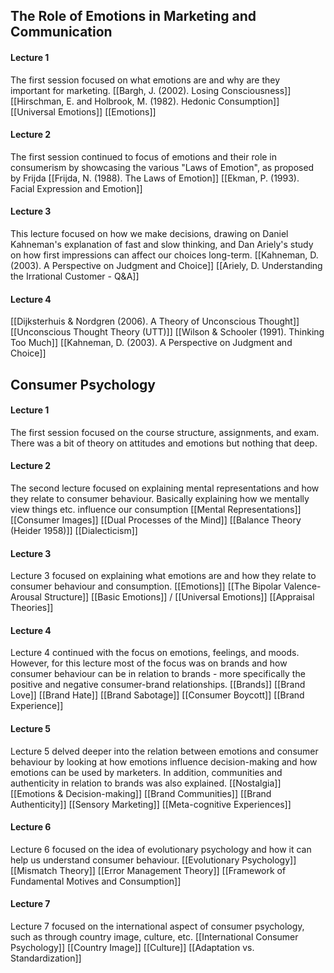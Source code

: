 ## The Role of Emotions in Marketing and Communication
#### Lecture 1
The first session focused on what emotions are and why are they  
important for marketing. 
[[Bargh, J. (2002). Losing Consciousness]]
[[Hirschman, E. and Holbrook, M. (1982). Hedonic Consumption]]
[[Universal Emotions]]
[[Emotions]]


#### Lecture 2
The first session continued to focus of emotions and their role in consumerism by showcasing the various "Laws of Emotion", as proposed by Frijda
[[Frijda, N. (1988). The Laws of Emotion]]
[[Ekman, P. (1993). Facial Expression and Emotion]]

#### Lecture 3
This lecture focused on how we make decisions, drawing on Daniel Kahneman's explanation of fast and slow thinking, and Dan Ariely's study on how first impressions can affect our choices long-term.
[[Kahneman, D. (2003). A Perspective on Judgment and Choice]]
[[Ariely, D. Understanding the Irrational Customer - Q&A]]

#### Lecture 4

[[Dijksterhuis & Nordgren (2006). A Theory of Unconscious Thought]]
[[Unconscious Thought Theory (UTT)]]
[[Wilson & Schooler (1991). Thinking Too Much]]
[[Kahneman, D. (2003). A Perspective on Judgment and Choice]]

## Consumer Psychology
#### Lecture 1
The first session focused on the course structure, assignments, and exam. There was a bit of theory on attitudes and emotions but nothing that deep.

#### Lecture 2
The second lecture focused on explaining mental representations and how they relate to consumer behaviour. Basically explaining how we mentally view things etc. influence our consumption
[[Mental Representations]]
[[Consumer Images]]
[[Dual Processes of the Mind]]
[[Balance Theory (Heider 1958)]]
[[Dialecticism]]

#### Lecture 3
Lecture 3 focused on explaining what emotions are and how they relate to consumer behaviour and consumption. 
[[Emotions]]
[[The Bipolar Valence-Arousal Structure]]
[[Basic Emotions]] / [[Universal Emotions]]
[[Appraisal Theories]]

#### Lecture 4
Lecture 4 continued with the focus on emotions, feelings, and moods. However, for this lecture most of the focus was on brands and how consumer behaviour can be in relation to brands - more specifically the positive and negative consumer-brand relationships.
[[Brands]] 
[[Brand Love]]
[[Brand Hate]]
[[Brand Sabotage]]
[[Consumer Boycott]]
[[Brand Experience]]

#### Lecture 5
Lecture 5 delved deeper into the relation between emotions and consumer behaviour by looking at how emotions influence decision-making and how emotions can be used by marketers. In addition, communities and authenticity in relation to brands was also explained.
[[Nostalgia]]
[[Emotions & Decision-making]]
[[Brand Communities]]
[[Brand Authenticity]]
[[Sensory Marketing]]
[[Meta-cognitive Experiences]]

#### Lecture 6
Lecture 6 focused on the idea of evolutionary psychology and how it can help us understand consumer behaviour.
[[Evolutionary Psychology]]
[[Mismatch Theory]]
[[Error Management Theory]]
[[Framework of Fundamental Motives and Consumption]]
#### Lecture 7
Lecture 7 focused on the international aspect of consumer psychology, such as through country image, culture, etc.
[[International Consumer Psychology]]
[[Country Image]]
[[Culture]]
[[Adaptation vs. Standardization]]





